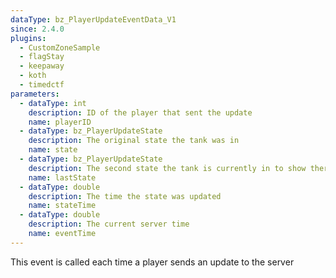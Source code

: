 ```yaml
---
dataType: bz_PlayerUpdateEventData_V1
since: 2.4.0
plugins:
  - CustomZoneSample
  - flagStay
  - keepaway
  - koth
  - timedctf
parameters:
  - dataType: int
    description: ID of the player that sent the update
    name: playerID
  - dataType: bz_PlayerUpdateState
    description: The original state the tank was in
    name: state
  - dataType: bz_PlayerUpdateState
    description: The second state the tank is currently in to show there was an update
    name: lastState
  - dataType: double
    description: The time the state was updated
    name: stateTime
  - dataType: double
    description: The current server time
    name: eventTime
---
```


This event is called each time a player sends an update to the server
